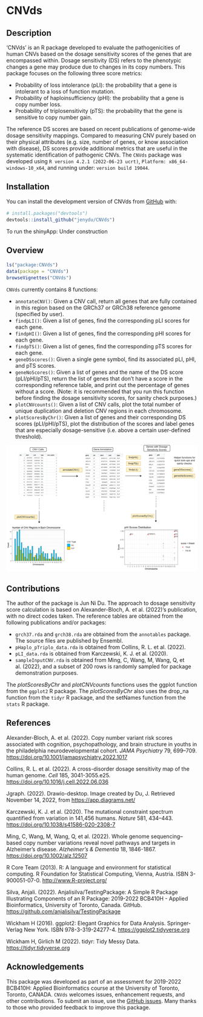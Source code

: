 
<!-- README.md is generated from README.Rmd. Please edit that file -->

# CNVds

<!-- badges: start -->
<!-- badges: end -->

## Description

‘CNVds’ is an R package developed to evaluate the pathogenicities of
human CNVs based on the dosage sensitivity scores of the genes that are
encompassed within. Dosage sensitivity (DS) refers to the phenotypic
changes a gene may produce due to changes in its copy numbers. This
package focuses on the following three score metrics:

- Probability of loss intolerance (pLI): the probability that a gene is
  intolerant to a loss of function mutation.
- Probability of haploinsufficiency (pHI): the probability that a gene
  is copy number loss.
- Probability of triplosensitivity (pTS): the probability that the gene
  is sensitive to copy number gain.

The reference DS scores are based on recent publications of genome-wide
dosage sensitivity mappings. Compared to measuring CNV purely based on
their physical attributes (e.g. size, number of genes, or know
association with disease), DS scores provide additional metrics that are
useful in the systematic identification of pathogenic CNVs. The `CNVds`
package was developed using `R version 4.2.1 (2022-06-23 ucrt)`,
`Platform: x86_64-windows-10_x64`, and running under:
`version build 19044`.

## Installation

You can install the development version of CNVds from
[GitHub](https://github.com/) with:

``` r
# install.packages("devtools")
devtools::install_github("jenydu/CNVds")
```

To run the shinyApp: Under construction

## Overview

``` r
ls("package:CNVds")
data(package = "CNVds") 
browseVignettes("CNVds")
```

`CNVds` currently contains 8 functions:

- `annotateCNV()`: Given a CNV call, return all genes that are fully
  contained in this region based on the GRCh37 or GRCh38 reference
  genome (specified by user).
- `findpLI()`: Given a list of genes, find the corresponding pLI scores
  for each gene.
- `findpHI()`: Given a list of genes, find the corresponding pHI scores
  for each gene.
- `findpTS()`: Given a list of genes, find the corresponding pTS scores
  for each gene.
- `geneDSscores()`: Given a single gene symbol, find its associated pLI,
  pHI, and pTS scores.
- `geneNoScores()`: Given a list of genes and the name of the DS score
  (pLI/pHI/pTS), return the list of genes that don’t have a score in the
  corresponding reference table, and print out the percentage of genes
  without a score. (Note: it is recommended that you run this function
  before finding the dosage sensitivity scores, for sanity check
  purposes.)
- `plotCNVcounts()`: Given a list of CNV calls, plot the total number of
  unique duplication and deletion CNV regions in each chromosome.
- `plotScoresByChr()`: Given a list of genes and their corresponding DS
  scores (pLI/pHI/pTS), plot the distribution of the scores and label
  genes that are especially dosage-sensitive (i.e. above a certain
  user-defined threshold).

![](./inst/extdata/DU_J_A1.png)

## Contributions

The author of the package is Jun Ni Du. The approach to dosage
sensitivity score calculation is based on Alexander-Bloch, A. et
al. (2022)’s publication, with no direct codes taken. The reference
tables are obtained from the following publications and/or packages:

- `grch37.rda` and `grch38.rda` are obtained from the `annotables`
  package. The source files are published by Ensembl.
- `pHaplo_pTriplo_data.rda` is obtained from Collins, R. L. et
  al. (2022).
- `pLI_data.rda` is obtained from Karczewski, K. J. et al. (2020).
- `sampleInputCNV.rda` is obtained from Ming, C, Wang, M, Wang, Q, et
  al. (2022), and a subset of 200 rows is randomly sampled for package
  demonstration purposes.

The *plotScoresByChr* and *plotCNVcounts* functions uses the ggplot
function from the `ggplot2` R package. The *plotScoresByChr* also uses
the drop_na function from the `tidyr` R package, and the setNames
function from the `stats` R package.

## References

Alexander-Bloch, A. et al. (2022). Copy number variant risk scores
associated with cognition, psychopathology, and brain structure in
youths in the philadelphia neurodevelopmental cohort. *JAMA Psychiatry*
79, 699–709. <https://doi.org/10.1001/jamapsychiatry.2022.1017>

Collins, R. L. et al. (2022). A cross-disorder dosage sensitivity map of
the human genome. *Cell* 185, 3041-3055.e25.
<https://doi.org/10.1016/j.cell.2022.06.036>

Jgraph. (2022). Drawio-desktop. Image created by Du, J. Retrieved
November 14, 2022, from <https://app.diagrams.net/>

Karczewski, K. J. et al. (2020). The mutational constraint spectrum
quantified from variation in 141,456 humans. *Nature* 581, 434–443.
<https://doi.org/10.1038/s41586-020-2308-7>

Ming, C, Wang, M, Wang, Q, et al. (2022). Whole genome sequencing–based
copy number variations reveal novel pathways and targets in Alzheimer’s
disease. *Alzheimer’s & Dementia* 18, 1846-1867.
<https://doi.org/10.1002/alz.12507>

R Core Team (2013). R: A language and environment for statistical
computing. R Foundation for Statistical Computing, Vienna, Austria. ISBN
3-900051-07-0. <http://www.R-project.org/>

Silva, Anjali. (2022). Anjalisilva/TestingPackage: A Simple R Package
Illustrating Components of an R Package: 2019-2022 BCB410H - Applied
Bioinformatics, University of Toronto, Canada. GitHub.
<https://github.com/anjalisilva/TestingPackage>

Wickham H (2016). ggplot2: Elegant Graphics for Data Analysis.
Springer-Verlag New York. ISBN 978-3-319-24277-4.
<https://ggplot2.tidyverse.org>

Wickham H, Girlich M (2022). tidyr: Tidy Messy Data.
<https://tidyr.tidyverse.org>

## Acknowledgements

This package was developed as part of an assessment for 2019-2022
BCB410H: Applied Bioinformatics course at the University of Toronto,
Toronto, CANADA. `CNVds` welcomes issues, enhancement requests, and
other contributions. To submit an issue, use the [GitHub
issues](https://github.com/jenydu/CNVds/issues). Many thanks to those
who provided feedback to improve this package.
